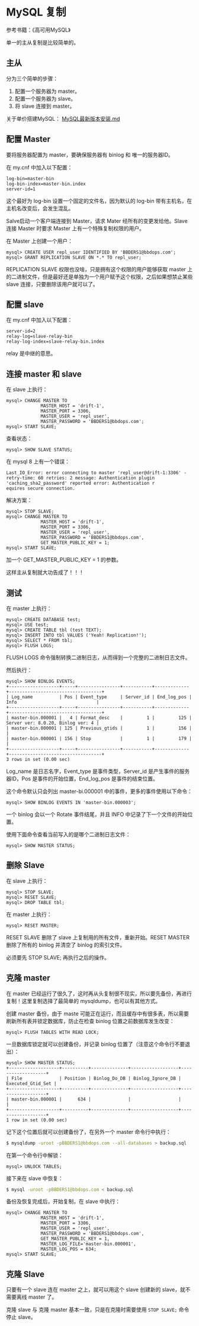 # MySQL 复制

参考书籍：《高可用MySQL》

单一的主从复制是比较简单的。

## 主从

分为三个简单的步骤：

1. 配置一个服务器为 master。
2. 配置一个服务器为 slave。
3. 将 slave 连接到 master。

关于单价搭建MySQL： [MySQL最新版本安装.md](MySQL最新版本安装.md) 



## 配置 Master

要将服务器配置为 master，要确保服务器有 binlog 和 唯一的服务器ID。

在 my.cnf 中加入以下配置：

```
log-bin=master-bin
log-bin-index=master-bin.index
server-id=1
```

这个最好为 log-bin 设置一个固定的文件名，因为默认的 log-bin 带有主机名，在主机名改变后，会发生混乱。

Salve启动一个客户端连接到 Master，请求 Mater 经所有的变更发给他。Slave 连接 Master 时要求 Master 上有一个特殊复制权限的用户。

在 Master 上创建一个用户：

```mysql
mysql> CREATE USER repl_user IDENTIFIED BY 'BBDERS1@bbdops.com';
mysql> GRANT REPLICATION SLAVE ON *.* TO repl_user;
```

REPLICATION SLAVE 权限也没啥，只是拥有这个权限的用户能够获取 master 上的二进制文件，但是最好还是单独为一个用户赋予这个权限，之后如果想禁止某些 slave 连接，只要删除该用户就可以了。



## 配置 slave

在 my.cnf 中加入以下配置：

```
server-id=2
relay-log=slave-relay-bin
relay-log-index=slave-relay-bin.index
```

relay 是中继的意思。



## 连接 master 和 slave

在 slave 上执行：

```mysql
mysql> CHANGE MASTER TO
   		     MASTER_HOST = 'drift-1',
    	     MASTER_PORT = 3306,
    	     MASTER_USER = 'repl_user',
    	     MASTER_PASSWORD = 'BBDERS1@bbdops.com';
mysql> START SLAVE;
```

查看状态：

```mysql
mysql> SHOW SLAVE STATUS;
```

在 mysql 8 上有一个错误：

```
Last_IO_Error: error connecting to master 'repl_user@drift-1:3306' - retry-time: 60 retries: 2 message: Authentication plugin 'caching_sha2_password' reported error: Authentication r
equires secure connection.
```

解决方案：

```mysql
mysql> STOP SLAVE;
mysql> CHANGE MASTER TO
   		     MASTER_HOST = 'drift-1',
    	     MASTER_PORT = 3306,
    	     MASTER_USER = 'repl_user',
    	     MASTER_PASSWORD = 'BBDERS1@bbdops.com',
    	     GET_MASTER_PUBLIC_KEY = 1;
mysql> START SLAVE;
```

加一个 GET_MASTER_PUBLIC_KEY = 1 的参数。

这样主从复制就大功告成了！！！



## 测试

在 master 上执行：

```mysql
mysql> CREATE DATABASE test;
mysql> USE test;
mysql> CREATE TABLE tbl (test TEXT);
mysql> INSERT INTO tbl VALUES ('Yeah! Replication!');
mysql> SELECT * FROM tbl;
mysql> FLUSH LOGS;
```

FLUSH LOGS 命令强制转换二进制日志，从而得到一个完整的二进制日志文件。

然后执行：

```
mysql> SHOW BINLOG EVENTS;
+-------------------+-----+----------------+-----------+-------------+-----------------------------------+
| Log_name          | Pos | Event_type     | Server_id | End_log_pos | Info                              |
+-------------------+-----+----------------+-----------+-------------+-----------------------------------+
| master-bin.000001 |   4 | Format_desc    |         1 |         125 | Server ver: 8.0.20, Binlog ver: 4 |
| master-bin.000001 | 125 | Previous_gtids |         1 |         156 |                                   |
| master-bin.000001 | 156 | Stop           |         1 |         179 |                                   |
+-------------------+-----+----------------+-----------+-------------+-----------------------------------+
3 rows in set (0.00 sec)
```

Log_name 是日志名字，Event_type 是事件类型，Server_id 是产生事件的服务器ID，Pos 是事件的开始位置，End_log_pos 是事件的结束位置。

这个命令默认只会列出 master-bi.000001 中的事件，更多的事件使用以下命令：

```mysql
mysql> SHOW BINLOG EVENTS IN 'master-bin.000003';
```

一个 binlog 会以一个 Rotate 事件结尾，并且 INFO 中记录了下一个文件的开始位置。

使用下面命令查看当前写入的是哪个二进制日志文件：

```mysql
mysql> SHOW MASTER STATUS;
```



## 删除 Slave

在 slave 上执行：

```mysql
mysql> STOP SLAVE;
mysql> RESET SLAVE;
mysql> DROP TABLE tbl;
```

在 master 上执行：

```mysql
mysql> RESET MASTER;
```

RESET SLAVE 删除了 slave 上复制用的所有文件，重新开始。RESET MASTER删除了所有的 binlog 并清空了 binlog 的索引文件。

必须要先 STOP SLAVE; 再执行之后的操作。



## 克隆 master

在 master 已经运行了很久了，这时再从头复制很不现实，所以要先备份，再进行复制！这里复制选择了最简单的 mysqldump，也可以有其他方式。

创建 master 备份，由于 maste 可能正在运行，而且缓存中有很多表，所以需要刷新所有表并锁定数据库，防止在检查 binlog 位置之前数据库发生改变：

```mysql
mysql> FLUSH TABLES WITH READ LOCK;
```

一旦数据库锁定就可以创建备份，并记录 binlog 位置了（注意这个命令行不要退出）：

```mysql
mysql> SHOW MASTER STATUS;
+-------------------+----------+--------------+------------------+-------------------+
| File              | Position | Binlog_Do_DB | Binlog_Ignore_DB | Executed_Gtid_Set |
+-------------------+----------+--------------+------------------+-------------------+
| master-bin.000001 |      634 |              |                  |                   |
+-------------------+----------+--------------+------------------+-------------------+
1 row in set (0.00 sec)
```

记下这个位置后就可以创建备份了，在另外一个 master 命令行中执行：

```bash
$ mysqldump -uroot -pBBDERS1@bbdops.com --all-databases > backup.sql
```

在第一个命令行中解锁：

```mysql
mysql> UNLOCK TABLES;
```

接下来在 slave 中恢复：

```bash
$ mysql -uroot -pBBDERS1@bbdops.com < backup.sql
```

备份及恢复完成后，开始复制，在 slave 中执行：

```mysql
mysql> CHANGE MASTER TO
   		     MASTER_HOST = 'drift-1',
    	     MASTER_PORT = 3306,
    	     MASTER_USER = 'repl_user',
    	     MASTER_PASSWORD = 'BBDERS1@bbdops.com',
    	     GET_MASTER_PUBLIC_KEY = 1,
    	     MASTER_LOG_FILE='master-bin.000001',
    	     MASTER_LOG_POS = 634;
mysql> START SLAVE;
```





## 克隆 Slave

只要有一个 slave 连在 master 之上，就可以用这个 slave 创建新的 slave，就不需要离线 master 了。

克隆 slave 与 克隆 master 基本一致，只是在克隆时需要使用 `STOP SLAVE;` 命令停止 slave。













